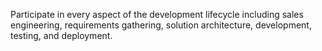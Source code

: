 Participate in every aspect of the development lifecycle including sales engineering, requirements gathering, solution architecture, development, testing, and deployment.